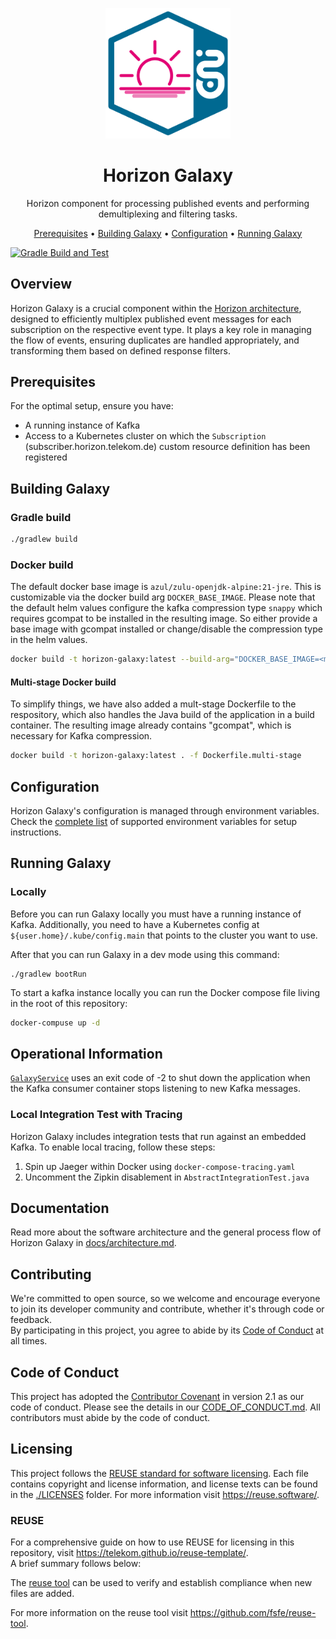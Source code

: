 <!--
Copyright 2024 Deutsche Telekom IT GmbH

SPDX-License-Identifier: Apache-2.0
-->

<p align="center">
  <img src="docs/img/Horizon.svg" alt="Starlight logo" width="200">
  <h1 align="center">Horizon Galaxy</h1>
</p>

<p align="center">
   Horizon component for processing published events and performing demultiplexing and filtering tasks.
</p>

<p align="center">
  <a href="#prerequisites">Prerequisites</a> •
  <a href="#building-galaxy">Building Galaxy</a> •
  <a href="#configuration">Configuration</a> •
  <a href="#running-starlight">Running Galaxy</a>
</p>

<!--
[![REUSE status](https://api.reuse.software/badge/github.com/telekom/pubsub-horizon-galaxy)](https://api.reuse.software/info/github.com/telekom/pubsub-horizon-galaxy)
-->
[![Gradle Build and Test](https://github.com/telekom/pubsub-horizon-galaxy/actions/workflows/gradle-build.yml/badge.svg)](https://github.com/telekom/pubsub-horizon-galaxy/actions/workflows/gradle-build.yml)

## Overview

Horizon Galaxy is a crucial component within the [Horizon architecture](https://github.com/telekom/pubsub-horizon), designed to efficiently multiplex published event messages for each subscription on the respective event type. It plays a key role in managing the flow of events, ensuring duplicates are handled appropriately, and transforming them based on defined response filters.

## Prerequisites

For the optimal setup, ensure you have:

- A running instance of Kafka
- Access to a Kubernetes cluster on which the `Subscription` (subscriber.horizon.telekom.de) custom resource definition has been registered


## Building Galaxy

### Gradle build

```bash
./gradlew build
```

### Docker build

The default docker base image is `azul/zulu-openjdk-alpine:21-jre`. This is customizable via the docker build arg `DOCKER_BASE_IMAGE`.
Please note that the default helm values configure the kafka compression type `snappy` which requires gcompat to be installed in the resulting image.
So either provide a base image with gcompat installed or change/disable the compression type in the helm values.

```bash
docker build -t horizon-galaxy:latest --build-arg="DOCKER_BASE_IMAGE=<myjvmbaseimage:1.0.0>" . 
```

#### Multi-stage Docker build

To simplify things, we have also added a mult-stage Dockerfile to the respository, which also handles the Java build of the application in a build container. The resulting image already contains "gcompat", which is necessary for Kafka compression.

```bash
docker build -t horizon-galaxy:latest . -f Dockerfile.multi-stage 
```

## Configuration
Horizon Galaxy's configuration is managed through environment variables. Check the [complete list](docs/environment-variables.md) of supported environment variables for setup instructions.

## Running Galaxy

### Locally
Before you can run Galaxy locally you must have a running instance of Kafka.
Additionally, you need to have a Kubernetes config at `${user.home}/.kube/config.main` that points to the cluster you want to use.

After that you can run Galaxy in a dev mode using this command:
```shell
./gradlew bootRun
```

To start a kafka instance locally you can run the Docker compose file living in the root of this repository:

```bash
docker-compuse up -d
```

## Operational Information

[`GalaxyService`](src/main/java/de/telekom/horizon/galaxy/service/GalaxyService.java) uses an exit code of -2 to shut down the application when the Kafka consumer container stops listening to new Kafka messages.

### Local Integration Test with Tracing

Horizon Galaxy includes integration tests that run against an embedded Kafka. To enable local tracing, follow these steps:

1. Spin up Jaeger within Docker using `docker-compose-tracing.yaml`
2. Uncomment the Zipkin disablement in `AbstractIntegrationTest.java`

## Documentation

Read more about the software architecture and the general process flow of Horizon Galaxy in [docs/architecture.md](docs/architecture.md).

## Contributing

We're committed to open source, so we welcome and encourage everyone to join its developer community and contribute, whether it's through code or feedback.  
By participating in this project, you agree to abide by its [Code of Conduct](./CODE_OF_CONDUCT.md) at all times.

## Code of Conduct

This project has adopted the [Contributor Covenant](https://www.contributor-covenant.org/) in version 2.1 as our code of conduct. Please see the details in our [CODE_OF_CONDUCT.md](CODE_OF_CONDUCT.md). All contributors must abide by the code of conduct.

## Licensing

This project follows the [REUSE standard for software licensing](https://reuse.software/).
Each file contains copyright and license information, and license texts can be found in the [./LICENSES](./LICENSES) folder. For more information visit https://reuse.software/.

### REUSE

For a comprehensive guide on how to use REUSE for licensing in this repository, visit https://telekom.github.io/reuse-template/.   
A brief summary follows below:

The [reuse tool](https://github.com/fsfe/reuse-tool) can be used to verify and establish compliance when new files are added.

For more information on the reuse tool visit https://github.com/fsfe/reuse-tool.
